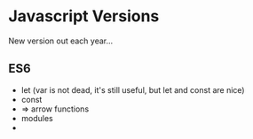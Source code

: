 # Javascript Versions

New version out each year...

## ES6

* let \(var is not dead, it's still useful, but let and const are nice\)
* const
* =&gt; arrow functions
* modules
* 



